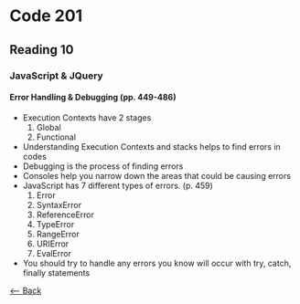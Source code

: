 # Code 201
## Reading 10

### JavaScript & JQuery
#### Error Handling & Debugging (pp. 449-486)
* Execution Contexts have 2 stages
  1. Global
  1. Functional
* Understanding Execution Contexts and stacks helps to find errors in codes
* Debugging is the process of finding errors
* Consoles help you narrow down the areas that could be causing errors
* JavaScript has 7 different types of errors. (p. 459)
  1. Error
  1. SyntaxError
  1. ReferenceError
  1. TypeError
  1. RangeError
  1. URIError
  1. EvalError
* You should try to handle any errors you know will occur with try, catch, finally statements


[<-- Back](../README.md)
